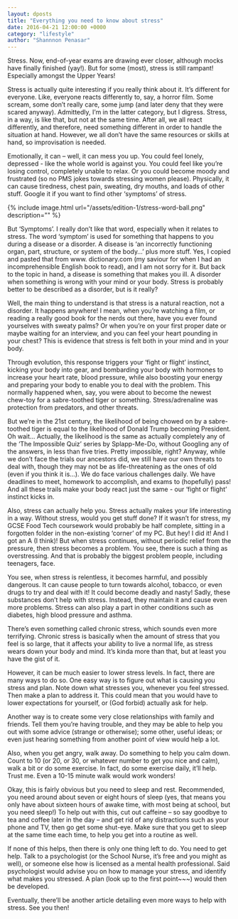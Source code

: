 ```yaml
---
layout: dposts
title: "Everything you need to know about stress"
date: 2016-04-21 12:00:00 +0000
category: "lifestyle"
author: "Shannnon Penasar"
---
```

Stress. Now, end-of-year exams are drawing ever closer, although mocks have finally finished (yay!). But for some (most), stress is still rampant! Especially amongst the Upper Years! 

Stress is actually quite interesting if you really think about it. It’s different for everyone. Like, everyone reacts differently to, say, a horror film. Some scream, some don’t really care, some jump (and later deny that they were scared anyway). Admittedly, I’m in the latter category, but I digress. Stress, in a way, is like that, but not at the same time. After all, we all react differently, and therefore, need something different in order to handle the situation at hand. However, we all don’t have the same resources or skills at hand, so  improvisation is needed.

Emotionally, it can – well, it can mess you up. You could feel lonely, depressed - like the whole world is against you. You could feel like you’re losing control, completely unable to relax. Or you could become moody and frustrated (so no PMS jokes towards stressing women please). Physically, it can cause tiredness, chest pain, sweating, dry mouths, and loads of other stuff. Google it if you want to find other ‘symptoms’ of stress. 

{% include image.html url="/assets/edition-1/stress-word-ball.png" description="" %}

But ‘Symptoms’. I really don’t like that word, especially when it relates to stress. The word ‘symptom’ is used for something that happens to you during a disease or a disorder. A disease is ‘an incorrectly functioning organ, part, structure, or system of the body…’ plus more stuff. Yes, I copied and pasted that from www. dictionary.com (my saviour for when I had an incomprehensible English book to read), and I am not sorry for it. But back to the topic in hand, a disease is something that makes you ill. A disorder when something is wrong with your mind or your body. Stress is probably better to be described as a disorder, but is it really? 

Well, the main thing to understand is that stress is a natural reaction, not a disorder. It happens anywhere! I mean, when you’re watching a film, or reading a really good book for the nerds out there, have you ever found yourselves with sweaty palms? Or when you’re on your first proper date or maybe waiting for an interview, and you can feel your heart pounding in your chest? This is evidence that stress is felt both in your mind and in your body. 

Through evolution, this response triggers your ‘fight or flight’ instinct, kicking your body into gear, and bombarding your body with hormones to increase your heart rate, blood pressure, while also boosting your energy and preparing your body to enable you to deal with the problem. This normally happened when, say, you were about to become the newest chew-toy for a sabre-toothed tiger or something. Stress/adrenaline was protection from predators, and other threats. 

But we’re in the 21st century, the likelihood of being chowed on by a sabre-toothed tiger is equal to the likelihood of Donald Trump becoming President. Oh wait… Actually, the likelihood is the same as actually completely any of the ‘The Impossible Quiz’ series by Splapp-Me-Do, without Googling any of the answers, in less than five tries. Pretty impossible, right? Anyway, while we don’t face the trials our ancestors did, we still have our own threats to deal with, though they may not be as life-threatening as the ones of old (even if you think it is…). We do face various challenges daily. We have deadlines to meet, homework to accomplish, and exams to (hopefully) pass! And all these trails make your body react just the same - our ‘fight or flight’ instinct kicks in. 

Also, stress can actually help you. Stress actually makes your life interesting in a way. Without stress, would you get stuff done? If it wasn’t for stress, my GCSE Food Tech coursework would probably be half complete, sitting in a forgotten folder in the non-existing ‘corner’ of my PC. But hey! I did it! And I got an A (I think)! But when stress continues, without periodic relief from the pressure, then stress becomes a problem. You see, there is such a thing as overstressing. And that is probably the biggest problem people, including teenagers, face. 

You see, when stress is relentless, it becomes harmful, and possibly dangerous. It can cause people to turn towards alcohol, tobacco, or even drugs to try and deal with it! It could become deadly and nasty! Sadly, these substances don’t help with stress. Instead, they maintain it and cause even more problems. Stress can also play a part in other conditions such as diabetes, high blood pressure and asthma. 

There’s even something called chronic stress, which sounds even more terrifying. Chronic stress is basically when the amount of stress that you feel is so large, that it affects your ability to live a normal life, as stress wears down your body and mind. It’s kinda more than that, but at least you have the gist of it. 

However, it can be much easier to lower stress levels. In fact, there are many ways to do so. One easy way is to figure out what is causing you stress and plan. Note down what stresses you, whenever you feel stressed. Then make a plan to address it. This could mean that you would have to lower expectations for yourself, or (God forbid) actually ask for help. 

Another way is to create some very close relationships with family and friends. Tell them you’re having trouble, and they may be able to help you out with some advice (strange or otherwise); some other, useful ideas; or even just hearing something from another point of view would help a lot. 

Also, when you get angry, walk away. Do something to help you calm down. Count to 10 (or 20, or 30, or whatever number to get you nice and calm), walk a bit or do some exercise. In fact, do some exercise daily, it’ll help. Trust me. Even a 10-15 minute walk would work wonders! 

Okay, this is fairly obvious but you need to sleep and rest. Recommended, you need around about seven or eight hours of sleep (yes, that means you only have about sixteen hours of awake time, with most being at school, but you need sleep!) To help out with this, cut out caffeine – so say goodbye to tea and coffee later in the day – and get rid of any distractions such as your phone and TV, then go get some shut-eye. Make sure that you get to sleep at the same time each time, to help you get into a routine as well. 

If none of this helps, then there is only one thing left to do. You need to get help. Talk to a psychologist (or the School Nurse, it’s free and you might as well), or someone else how is licensed as a mental health professional. Said psychologist would advise you on how to manage your stress, and identify what makes you stressed. A plan (look up to the first point~~~) would then be developed. 

Eventually, there’ll be another article detailing even more ways to help with stress. See you then!
